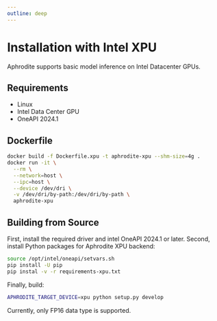 ```yaml
---
outline: deep
---
```


# Installation with Intel XPU

Aphrodite supports basic model inference on Intel Datacenter GPUs.

## Requirements
- Linux
- Intel Data Center GPU
- OneAPI 2024.1

## Dockerfile
```sh
docker build -f Dockerfile.xpu -t aphrodite-xpu --shm-size=4g .
docker run -it \
  --rm \
  --network=host \
  --ipc=host \
  --device /dev/dri \
  -v /dev/dri/by-path:/dev/dri/by-path \
  aphrodite-xpu
```

## Building from Source

First, install the required driver and intel OneAPI 2024.1 or later.
Second, install Python packages for Aphrodite XPU backend:

```sh
source /opt/intel/oneapi/setvars.sh
pip install -U pip
pip instal -v -r requirements-xpu.txt
```

Finally, build:

```sh
APHRODITE_TARGET_DEVICE=xpu python setup.py develop
```

Currently, only FP16 data type is supported.